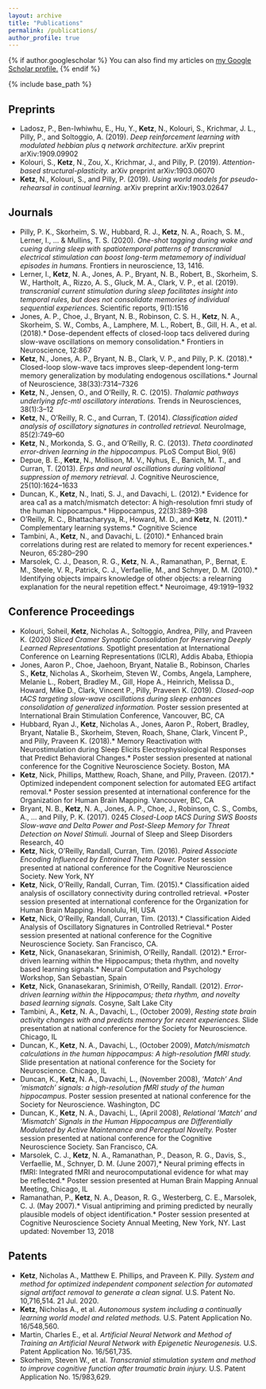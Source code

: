 ```yaml
---
layout: archive
title: "Publications"
permalink: /publications/
author_profile: true
---
```


{% if author.googlescholar %}
  You can also find my articles on <u><a href="{{author.googlescholar}}">my Google Scholar profile</a>.</u>
{% endif %}

{% include base_path %}


## Preprints
* Ladosz, P., Ben-Iwhiwhu, E., Hu, Y., **Ketz**, N., Kolouri, S., Krichmar, J. L., Pilly, P., and Soltoggio, A. (2019). *Deep reinforcement learning with modulated hebbian plus q network architecture.* arXiv preprint arXiv:1909.09902
* Kolouri, S., **Ketz**, N., Zou, X., Krichmar, J., and Pilly, P. (2019). *Attention-based structural-plasticity.* arXiv preprint arXiv:1903.06070
* **Ketz**, N., Kolouri, S., and Pilly, P. (2019). *Using world models for pseudo-rehearsal in continual learning.* arXiv preprint arXiv:1903.02647


## Journals
* Pilly, P. K., Skorheim, S. W., Hubbard, R. J., **Ketz**, N. A., Roach, S. M., Lerner, I., ... & Mullins, T. S. (2020). *One-shot tagging during wake and cueing during sleep with spatiotemporal patterns of transcranial electrical stimulation can boost long-term metamemory of individual episodes in humans.* Frontiers in neuroscience, 13, 1416.
* Lerner, I., **Ketz**, N. A., Jones, A. P., Bryant, N. B., Robert, B., Skorheim, S. W., Hartholt, A., Rizzo, A. S., Gluck, M. A., Clark, V. P., et al. (2019). *transcranial current stimulation during sleep facilitates insight into temporal rules, but does not consolidate memories of individual sequential experiences.* Scientific reports, 9(1):1516
* Jones, A. P., Choe, J., Bryant, N. B., Robinson, C. S. H., **Ketz**, N. A., Skorheim, S. W., Combs, A., Lamphere, M. L., Robert, B., Gill, H. A., et al. (2018).* Dose-dependent effects of closed-loop tacs delivered during slow-wave oscillations on memory consolidation.* Frontiers in Neuroscience, 12:867
* **Ketz**, N., Jones, A. P., Bryant, N. B., Clark, V. P., and Pilly, P. K. (2018).* Closed-loop slow-wave tacs improves sleep-dependent long-term memory generalization by modulating endogenous oscillations.* Journal of Neuroscience, 38(33):7314–7326
* **Ketz**, N., Jensen, O., and O’Reilly, R. C. (2015). *Thalamic pathways underlying pfc-mtl oscillatory interations.* Trends in Neurosciences, 38(1):3–12
* **Ketz**, N., O’Reilly, R. C., and Curran, T. (2014). *Classification aided analysis of oscillatory signatures in controlled retrieval.* NeuroImage, 85(2):749–60
* **Ketz**, N., Morkonda, S. G., and O’Reilly, R. C. (2013). *Theta coordinated error-driven learning in the hippocampus.* PLoS Comput Biol, 9(6)
* Depue, B. E., **Ketz**, N., Mollison, M. V., Nyhus, E., Banich, M. T., and Curran, T. (2013). *Erps and neural oscillations during volitional suppression of memory retrieval.* J. Cognitive Neuroscience, 25(10):1624–1633
* Duncan, K., **Ketz**, N., Inati, S. J., and Davachi, L. (2012).* Evidence for area ca1 as a match/mismatch detector: A high-resolution fmri study of the human hippocampus.* Hippocampus, 22(3):389–398
* O’Reilly, R. C., Bhattacharyya, R., Howard, M. D., and **Ketz**, N. (2011).* Complementary learning systems.* Cognitive Science
* Tambini, A., **Ketz**, N., and Davachi, L. (2010).* Enhanced brain correlations during rest are related to memory for recent experiences.* Neuron, 65:280–290
* Marsolek, C. J., Deason, R. G., **Ketz**, N. A., Ramanathan, P., Bernat, E. M., Steele, V. R., Patrick, C. J., Verfaellie, M., and Schnyer, D. M. (2010).* Identifying objects impairs knowledge of other objects: a relearning explanation for the neural repetition effect.* Neuroimage, 49:1919–1932


## Conference Proceedings
* Kolouri, Soheil, **Ketz**, Nicholas A., Soltoggio, Andrea, Pilly, and Praveen K. (2020) *Sliced Cramer Synaptic Consolidation for Preserving Deeply Learned Representations.* Spotlight presentation at International Conference on Learning Representations (ICLR), Addis Ababa, Ethiopia
* Jones, Aaron P., Choe, Jaehoon, Bryant, Natalie B., Robinson, Charles S., **Ketz**, Nicholas A., Skorheim, Steven W., Combs, Angela, Lamphere, Melanie L., Robert, Bradley M., Gill, Hope A., Heinrich, Melissa D., Howard, Mike D., Clark, Vincent P., Pilly, Praveen K. (2019). *Closed-oop tACS targeting slow-wave oscillations during sleep enhances consolidation of generalized information.* Poster session presented at International Brain Stimulation Conference, Vancouver, BC, CA
* Hubbard, Ryan J., **Ketz**, Nicholas A., Jones, Aaron P., Robert, Bradley, Bryant, Natalie B., Skorheim, Steven, Roach, Shane, Clark, Vincent P., and Pilly, Praveen K. (2018).* Memory Reactivation with Neurostimulation during Sleep Elicits Electrophysiological Responses that Predict Behavioral Changes.* Poster session presented at national conference for the Cognitive Neuroscience Society. Boston, MA
* **Ketz**, Nick, Phillips, Matthew, Roach, Shane, and Pilly, Praveen. (2017).* Optimized independent component selection for automated EEG artifact removal.* Poster session presented at international conference for the Organization for Human Brain Mapping. Vancouver, BC, CA
* Bryant, N. B., **Ketz**, N. A., Jones, A. P., Choe, J., Robinson, C. S., Combs, A., ... and Pilly, P. K. (2017). 0245 *Closed-Loop tACS During SWS Boosts Slow-wave and Delta Power and Post-Sleep Memory for Threat Detection on Novel Stimuli.* Journal of Sleep and Sleep Disorders Research, 40
* **Ketz**, Nick, O’Reilly, Randall, Curran, Tim. (2016). *Paired Associate Encoding Influenced by Entrained Theta Power.* Poster session presented at national conference for the Cognitive Neuroscience Society. New York, NY
* **Ketz**, Nick, O’Reilly, Randall, Curran, Tim. (2015).* Classification aided analysis of oscillatory connectivity during controlled retrieval. *Poster session presented at international conference for the Organization for Human Brain Mapping. Honolulu, HI, USA
* **Ketz**, Nick, O’Reilly, Randall, Curran, Tim. (2013).* Classification Aided Analysis of Oscillatory Signatures in Controlled Retrieval.* Poster session presented at national conference for the Cognitive Neuroscience Society. San Francisco, CA.
* **Ketz**, Nick, Gnanasekaran, Srinimish, O’Reilly, Randall. (2012).* Error-driven learning within the Hippocampus; theta rhythm, and novelty based learning signals.* Neural Computation and Psychology Workshop, San Sebastian, Spain
* **Ketz**, Nick, Gnanasekaran, Srinimish, O’Reilly, Randall. (2012). *Error-driven learning within the Hippocampus; theta rhythm, and novelty based learning signals.* Cosyne, Salt Lake City
* Tambini, A., **Ketz**, N. A., Davachi, L., (October 2009), *Resting state brain activity changes with and predicts memory for recent experiences.* Slide presentation at national conference for the Society for Neuroscience. Chicago, IL
* Duncan, K., **Ketz**, N. A., Davachi, L., (October 2009), *Match/mismatch calculations in the human hippocampus: A high-resolution fMRI study.* Slide presentation at national conference for the Society for Neuroscience. Chicago, IL
* Duncan, K., **Ketz**, N. A., Davachi, L., (November 2008), *’Match’ And ’mismatch’ signals: a high-resolution fMRI study of the human hippocampus.* Poster session presented at national conference for the Society for Neuroscience. Washington, DC
* Duncan, K., **Ketz**, N. A., Davachi, L., (April 2008), *Relational ’Match’ and ’Mismatch’ Signals in the Human Hippocampus are Differentially Modulated by Active Maintenance and Perceptual Novelty.* Poster session presented at national conference for the Cognitive Neuroscience Society. San Francisco, CA.
* Marsolek, C. J., **Ketz**, N. A., Ramanathan, P., Deason, R. G., Davis, S., Verfaellie, M., Schnyer, D. M. (June 2007),* Neural priming effects in fMRI: Integrated fMRI and neurocomputational evidence for what may be reflected.* Poster session presented at Human Brain Mapping Annual Meeting, Chicago, IL
* Ramanathan, P., **Ketz**, N. A., Deason, R. G., Westerberg, C. E., Marsolek, C. J. (May 2007).* Visual antipriming and priming predicted by neurally plausible models of object identification.* Poster session presented at Cognitive Neuroscience Society Annual Meeting, New York, NY. Last updated: November 13, 2018


## Patents
* **Ketz**, Nicholas A., Matthew E. Phillips, and Praveen K. Pilly. *System and method for optimized independent component selection for automated signal artifact removal to generate a clean signal.* U.S. Patent No. 10,716,514. 21 Jul. 2020.
* **Ketz**, Nicholas A., et al. *Autonomous system including a continually learning world model and related methods.* U.S. Patent Application No. 16/548,560.
* Martin, Charles E., et al. *Artificial Neural Network and Method of Training an Artificial Neural Network with Epigenetic Neurogenesis.* U.S. Patent Application No. 16/561,735.
* Skorheim, Steven W., et al. *Transcranial stimulation system and method to improve cognitive function after traumatic brain injury.* U.S. Patent Application No. 15/983,629.



